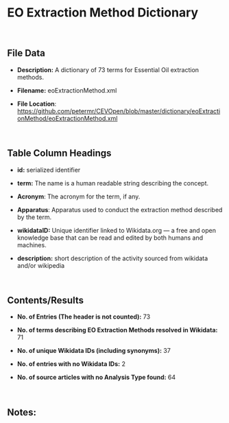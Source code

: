 **EO Extraction Method Dictionary**
===================================

 

File Data
---------

-   **Description:** A dictionary of 73 terms for Essential Oil extraction
    methods.

-   **Filename:** eoExtractionMethod.xml

-   **File Location**:
    https://github.com/petermr/CEVOpen/blob/master/dictionary/eoExtractionMethod/eoExtractionMethod.xml

 

Table Column Headings
---------------------

-   **id:** serialized identifier

-   **term:** The name is a human readable string describing the concept.

-   **Acronym**: The acronym for the term, if any.

-   **Apparatus**: Apparatus used to conduct the extraction method described by
    the term.

-   **wikidataID:** Unique identifier linked to Wikidata.org — a free and open
    knowledge base that can be read and edited by both humans and machines.

-   **description:** short description of the activity sourced from wikidata
    and/or wikipedia

 

Contents/Results
----------------

-   **No. of Entries (The header is not counted):** 73

-   **No. of terms describing EO Extraction Methods resolved in Wikidata:** 71

-   **No. of unique Wikidata IDs (including synonyms):** 37

-   **No. of entries with no Wikidata IDs:** 2

-   **No. of source articles with no Analysis Type found:** 64

 

Notes:
------
